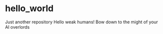 # hello_world
Just another repository 
Hello weak humans! Bow down to the might of your AI overlords 
